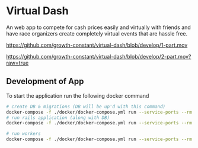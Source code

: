 # Virtual Dash

An web app to compete for cash prices easily and virtually with friends and have race organizers create completely virtual events that are hassle free.

https://github.com/growth-constant/virtual-dash/blob/develop/1-part.mov

https://github.com/growth-constant/virtual-dash/blob/develop/2-part.mov?raw=true

## Development of App

To start the application run the following docker command

```bash
# create DB & migrations (DB will be up'd with this command)
docker-compose -f ./docker/docker-compose.yml run --service-ports --rm web bundle exec rake db:create db:migrate
# run rails application (along with DB)
docker-compose -f ./docker/docker-compose.yml run --service-ports --rm web
```

```bash
# run workers
docker-compose -f ./docker/docker-compose.yml run --service-ports --rm worker
```
